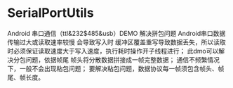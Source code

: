 # SerialPortUtils
Android 串口通信（ttl&amp;232$485&amp;usb）DEMO  解决拼包问题
Android串口数据传输过大或读取速率较慢  会导致写入时 缓冲区覆盖重写导致数据丢失，所以读取时必须保证读取速度大于写入速度，执行耗时操作开子线程进行；
此dmo可以解决分包问题，依据帧尾 帧头将分散数据拼接成一帧完整数据；
通信不频繁情况下，一般不会出现粘包问题；
要解决粘包问题，数据协议每一帧须包含帧头、帧尾、帧长度。
